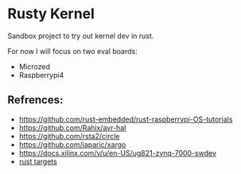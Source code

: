 # Rusty Kernel

Sandbox project to try out kernel dev in rust.

For now I will focus on two eval boards:
 - Microzed
 - Raspberrypi4

Refrences:
 - 
 - https://github.com/rust-embedded/rust-raspberrypi-OS-tutorials
 - https://github.com/Rahix/avr-hal
 - https://github.com/rsta2/circle
 - https://github.com/japaric/xargo
 - https://docs.xilinx.com/v/u/en-US/ug821-zynq-7000-swdev
 - [rust targets](https://github.com/rust-lang/rust/blob/63a81b0c5ab336a7c8d6a9e8a812dd598a51ba18/compiler/rustc_target/src/spec/mod.rs#L1633-L1984)